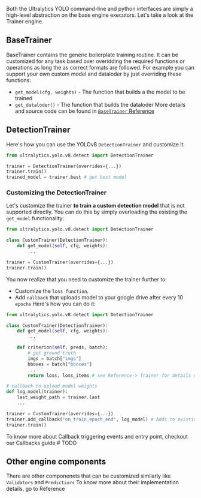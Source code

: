 Both the Ultralytics YOLO command-line and python interfaces are simply a high-level abstraction on the base engine executors. Let's take a look at the Trainer engine.

## BaseTrainer
BaseTrainer contains the generic boilerplate training routine. It can be customized for any task based over overidding the required functions or operations as long the as correct formats are followed. For example you can support your own custom model and dataloder by just overriding these functions:

* `get_model(cfg, weights)` - The function that builds a the model to be trained
* `get_dataloder()` - The function that builds the dataloder
More details and source code can be found in [`BaseTrainer` Reference](reference/base_trainer.md)

## DetectionTrainer
Here's how you can use the YOLOv8 `DetectionTrainer` and customize it.
```python
from ultralytics.yolo.v8.detect import DetectionTrainer

trainer = DetectionTrainer(overrides={...})
trainer.train()
trained_model = trainer.best # get best model
```

### Customizing the DetectionTrainer
Let's customize the trainer **to train a custom detection model** that is not supported directly. You can do this by simply overloading the existing the `get_model` functionality:
```python
from ultralytics.yolo.v8.detect import DetectionTrainer

class CustomTrainer(DetectionTrainer):
    def get_model(self, cfg, weights):
        ...

trainer = CustomTrainer(overrides={...})
trainer.train()
```
You now realize that you need to customize the trainer further to:

* Customize the `loss function`. 
* Add `callback` that uploads model to your google drive after every 10 `epochs`
Here's how you can do it:

```python
from ultralytics.yolo.v8.detect import DetectionTrainer

class CustomTrainer(DetectionTrainer):
    def get_model(self, cfg, weights):
        ...

    def criterion(self, preds, batch):
        # get ground truth
        imgs = batch["imgs"]
        bboxes = batch["bboxes"]
        ...
        return loss, loss_items # see Reference-> Trainer for details on the expected format

# callback to upload model weights
def log_model(trainer):
    last_weight_path = trainer.last
    ...

trainer = CustomTrainer(overrides={...})
trainer.add_callback("on_train_epoch_end", log_model) # Adds to existing callback
trainer.train()
```

To know more about Callback triggering events and entry point,  checkout our Callbacks guide # TODO

## Other engine components
There are other componenets that can be customized similarly like `Validators` and `Predictiors`
To know more about their implementation details, go to Reference
